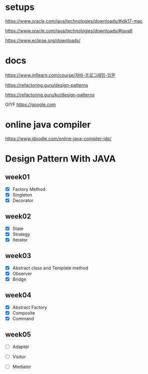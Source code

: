 
# setups

https://www.oracle.com/java/technologies/downloads/#jdk17-mac

https://www.oracle.com/java/technologies/downloads/#java8

https://www.eclipse.org/downloads/


# docs
https://www.inflearn.com/course/자바-프로그래밍-입문

https://refactoring.guru/design-patterns

https://refactoring.guru/ko/design-patterns

GIYF https://google.com


# online java compiler

https://www.jdoodle.com/online-java-compiler-ide/


# Design Pattern With JAVA

## week01

- [x] Factory Method
- [x] Singleton
- [x] Decorator

## week02

- [x] State
- [x] Strategy
- [x] Iterator

## week03

- [x] Abstract class and Template method
- [x] Observer
- [x] Bridge

## week04

- [x] Abstract Factory
- [x] Composite
- [x] Command

## week05

- [ ] Adapter
- [ ] Visitor
- [ ] Mediator

